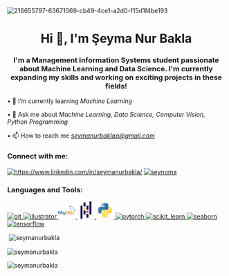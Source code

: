 
![216655797-63671069-cb49-4ce1-a2d0-f15d1f4be193](https://github.com/user-attachments/assets/57a9069f-9d19-49c8-bef4-ca81f5078ffc)



<h1 align="center">Hi 👋, I'm Şeyma Nur Bakla</h1>
<h3 align="center"> I'm a Management Information Systems student passionate about Machine Learning and Data Science. I'm currently expanding my skills and working on exciting projects in these fields!</h3>


•⁠  ⁠🌱 I’m currently learning *Machine Learning*

•⁠  ⁠💬 Ask me about *Machine Learning, Data Science, Computer Vision, Python Programming*

•⁠  ⁠📫 How to reach me *seymanurbaklaa@gmail.com*

<h3 align="left">Connect with me:</h3>
<p align="left">
<a href="https://linkedin.com/in/https://www.linkedin.com/in/seymanurbakla/" target="blank"><img align="center" src="https://raw.githubusercontent.com/rahuldkjain/github-profile-readme-generator/master/src/images/icons/Social/linked-in-alt.svg" alt="https://www.linkedin.com/in/seymanurbakla/" height="30" width="40" /></a>
<a href="https://kaggle.com/seynoma" target="blank"><img align="center" src="https://raw.githubusercontent.com/rahuldkjain/github-profile-readme-generator/master/src/images/icons/Social/kaggle.svg" alt="seynoma" height="30" width="40" /></a>
</p>

<h3 align="left">Languages and Tools:</h3>
<p align="left"> <a href="https://git-scm.com/" target="_blank" rel="noreferrer"> <img src="https://www.vectorlogo.zone/logos/git-scm/git-scm-icon.svg" alt="git" width="40" height="40"/> </a> <a href="https://www.adobe.com/in/products/illustrator.html" target="_blank" rel="noreferrer"> <img src="https://www.vectorlogo.zone/logos/adobe_illustrator/adobe_illustrator-icon.svg" alt="illustrator" width="40" height="40"/> </a> <a href="https://www.mysql.com/" target="_blank" rel="noreferrer"> <img src="https://raw.githubusercontent.com/devicons/devicon/master/icons/mysql/mysql-original-wordmark.svg" alt="mysql" width="40" height="40"/> </a> <a href="https://pandas.pydata.org/" target="_blank" rel="noreferrer"> <img src="https://raw.githubusercontent.com/devicons/devicon/2ae2a900d2f041da66e950e4d48052658d850630/icons/pandas/pandas-original.svg" alt="pandas" width="40" height="40"/> </a> <a href="https://www.python.org" target="_blank" rel="noreferrer"> <img src="https://raw.githubusercontent.com/devicons/devicon/master/icons/python/python-original.svg" alt="python" width="40" height="40"/> </a> <a href="https://pytorch.org/" target="_blank" rel="noreferrer"> <img src="https://www.vectorlogo.zone/logos/pytorch/pytorch-icon.svg" alt="pytorch" width="40" height="40"/> </a> <a href="https://scikit-learn.org/" target="_blank" rel="noreferrer"> <img src="https://upload.wikimedia.org/wikipedia/commons/0/05/Scikit_learn_logo_small.svg" alt="scikit_learn" width="40" height="40"/> </a> <a href="https://seaborn.pydata.org/" target="_blank" rel="noreferrer"> <img src="https://seaborn.pydata.org/_images/logo-mark-lightbg.svg" alt="seaborn" width="40" height="40"/> </a> <a href="https://www.tensorflow.org" target="_blank" rel="noreferrer"> <img src="https://www.vectorlogo.zone/logos/tensorflow/tensorflow-icon.svg" alt="tensorflow" width="40" height="40"/> </a> </p>

<p>&nbsp;<img align="center" src="https://github-readme-stats.vercel.app/api?username=seymanurbakla&show_icons=true&locale=en" alt="seymanurbakla" /></p>

<p><img align="center" src="https://github-readme-streak-stats.herokuapp.com/?user=seymanurbakla&" alt="seymanurbakla" /></p>

<p align="left"> <img src="https://komarev.com/ghpvc/?username=seymanurbakla&label=Profile%20views&color=0e75b6&style=flat" alt="seymanurbakla" /> </p>
